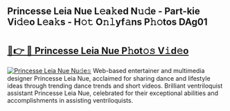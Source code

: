 ## Princesse Leia Nue L𝚎a𝚔ed N𝚞𝚍e - Part-kie Vi𝚍𝚎o L𝚎a𝚔s - H𝚘𝚝 O𝚗𝚕yf𝚊ns P𝚑𝚘tos DAg01

# <h2><a href="http://kf2c9um.oniu.top/?m=Princesse+Leia+Nue">🔗👉 🔴 Princesse Leia Nue P𝚑ot𝚘𝚜 V𝚒d𝚎o</a></h2>

[![Princesse Leia Nue Nu𝚍e𝚜](https://i.imgur.com/0qMVB7G.gif)](http://kf2c9um.oniu.top/?m=Princesse+Leia+Nue)
Web-based entertainer and multimedia designer Princesse Leia Nue, acclaimed for sharing dance and lifestyle ideas through trending dance trends and short videos. Brilliant ventriloquist assistant Princesse Leia Nue, celebrated for their exceptional abilities and accomplishments in assisting ventriloquists.  
